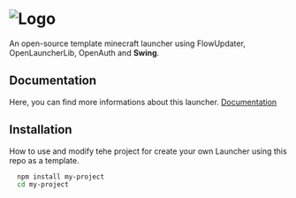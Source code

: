 
# ![Logo](https://cakihorse.fr/wingLauncher.png)


An open-source template minecraft launcher using FlowUpdater, OpenLauncherLib, OpenAuth and **Swing**.



## Documentation

Here, you can find more informations about this launcher.
[Documentation](https://cakihorse.fr/swinglauncher)


## Installation

How to use and modify tehe project for create your own Launcher using this repo as a template.

```bash
  npm install my-project
  cd my-project
```
    
